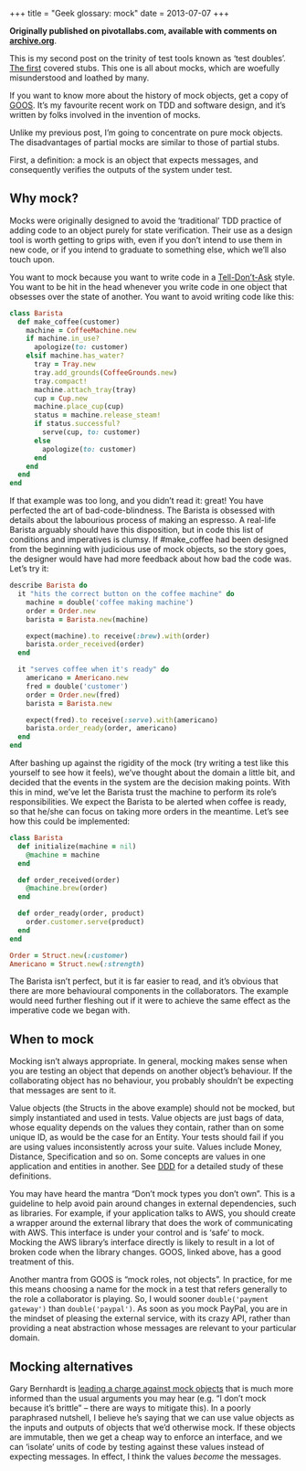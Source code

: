 +++
title = "Geek glossary: mock"
date = 2013-07-07
+++

**Originally published on pivotallabs.com, available with comments on
[archive.org](https://web.archive.org/web/20140717234945/http://pivotallabs.com/geek-glossary-mock/)**.

This is my second post on the trinity of test tools known as ‘test doubles’.
[The first](/geek-glossary-stub/) covered stubs. This one is all about mocks,
which are woefully misunderstood and loathed by many.

If you want to know more about the history of mock objects, get a copy of
[GOOS](http://growing-object-oriented-software.com/). It’s my favourite recent
work on TDD and software design, and it’s written by folks involved in the
invention of mocks.

Unlike my previous post, I’m going to concentrate on pure mock objects. The
disadvantages of partial mocks are similar to those of partial stubs.

First, a definition: a mock is an object that expects messages, and
consequently verifies the outputs of the system under test.

## Why mock?

Mocks were originally designed to avoid the ‘traditional’ TDD practice of
adding code to an object purely for state verification. Their use as a design
tool is worth getting to grips with, even if you don’t intend to use them in
new code, or if you intend to graduate to something else, which we’ll also
touch upon.

You want to mock because you want to write code in a
[Tell-Don’t-Ask](https://pragprog.com/articles/tell-dont-ask) style. You want
to be hit in the head whenever you write code in one object that obsesses over
the state of another. You want to avoid writing code like this:

```ruby
class Barista
  def make_coffee(customer)
    machine = CoffeeMachine.new
    if machine.in_use?
      apologize(to: customer)
    elsif machine.has_water?
      tray = Tray.new
      tray.add_grounds(CoffeeGrounds.new)
      tray.compact!
      machine.attach_tray(tray)
      cup = Cup.new
      machine.place_cup(cup)
      status = machine.release_steam!
      if status.successful?
        serve(cup, to: customer)
      else
        apologize(to: customer)
      end
    end
  end
end
```

If that example was too long, and you didn’t read it: great! You have perfected
the art of bad-code-blindness. The Barista is obsessed with details about the
labourious process of making an espresso. A real-life Barista arguably should
have this disposition, but in code this list of conditions and imperatives is
clumsy. If #make_coffee had been designed from the beginning with judicious use
of mock objects, so the story goes, the designer would have had more feedback
about how bad the code was. Let’s try it:

```ruby
describe Barista do
  it "hits the correct button on the coffee machine" do
    machine = double('coffee making machine')
    order = Order.new
    barista = Barista.new(machine)

    expect(machine).to receive(:brew).with(order)
    barista.order_received(order)
  end

  it "serves coffee when it's ready" do
    americano = Americano.new
    fred = double('customer')
    order = Order.new(fred)
    barista = Barista.new

    expect(fred).to receive(:serve).with(americano)
    barista.order_ready(order, americano)
  end
end
```

After bashing up against the rigidity of the mock (try writing a test like this
yourself to see how it feels), we’ve thought about the domain a little bit, and
decided that the events in the system are the decision making points. With this
in mind, we’ve let the Barista trust the machine to perform its role’s
responsibilities. We expect the Barista to be alerted when coffee is ready, so
that he/she can focus on taking more orders in the meantime. Let’s see how this
could be implemented:

```ruby
class Barista
  def initialize(machine = nil)
    @machine = machine
  end

  def order_received(order)
    @machine.brew(order)
  end

  def order_ready(order, product)
    order.customer.serve(product)
  end
end

Order = Struct.new(:customer)
Americano = Struct.new(:strength)
```

The Barista isn’t perfect, but it is far easier to read, and it’s obvious that
there are more behavioural components in the collaborators. The example would
need further fleshing out if it were to achieve the same effect as the
imperative code we began with.

## When to mock

Mocking isn’t always appropriate. In general, mocking makes sense when you are
testing an object that depends on another object’s behaviour. If the
collaborating object has no behaviour, you probably shouldn’t be expecting that
messages are sent to it.

Value objects (the Structs in the above example) should not be mocked, but
simply instantiated and used in tests. Value objects are just bags of data,
whose equality depends on the values they contain, rather than on some unique
ID, as would be the case for an Entity. Your tests should fail if you are using
values inconsistently across your suite. Values include Money, Distance,
Specification and so on. Some concepts are values in one application and
entities in another. See
[DDD](https://www.amazon.com/Domain-Driven-Design-Tackling-Complexity-Software/dp/0321125215)
for a detailed study of these definitions.

You may have heard the mantra “Don’t mock types you don’t own”. This is a
guideline to help avoid pain around changes in external dependencies, such as
libraries. For example, if your application talks to AWS, you should create a
wrapper around the external library that does the work of communicating with
AWS. This interface is under your control and is ‘safe’ to mock. Mocking the
AWS library’s interface directly is likely to result in a lot of broken code
when the library changes. GOOS, linked above, has a good treatment of this.

Another mantra from GOOS is “mock roles, not objects”. In practice, for me this
means choosing a name for the mock in a test that refers generally to the role
a collaborator is playing. So, I would sooner `double('payment gateway')` than
`double('paypal')`. As soon as you mock PayPal, you are in the mindset of
pleasing the external service, with its crazy API, rather than providing a neat
abstraction whose messages are relevant to your particular domain.

## Mocking alternatives

Gary Bernhardt is [leading a charge against mock
objects](https://web.archive.org/web/20140803102251/http://rubyrogues.com/067-rr-gary-bernhardts-testing-style/)
that is much more informed than the usual arguments you may hear (e.g. “I don’t
mock because it’s brittle” – there are ways to mitigate this). In a poorly
paraphrased nutshell, I believe he’s saying that we can use value objects as
the inputs and outputs of objects that we’d otherwise mock. If these objects
are immutable, then we get a cheap way to enforce an interface, and we can
‘isolate’ units of code by testing against these values instead of expecting
messages. In effect, I think the values _become_ the messages.

